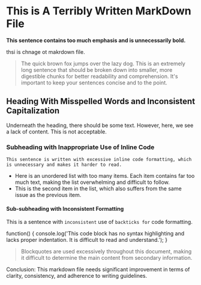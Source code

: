 
# This is A Terribly Written MarkDown File

**This sentence contains too much emphasis and is unnecessarily bold.**

thsi is chnage ot makrdown file.

> The quick brown fox jumps over the lazy dog. This is an extremely long sentence that should be broken down into smaller, more digestible chunks for better readability and comprehension. It's important to keep your sentences concise and to the point.

## Heading With Misspelled Words and Inconsistent Capitalization

Underneath the heading, there should be some text. However, here, we see a lack of content. This is not acceptable.

### Subheading with Inappropriate Use of Inline Code

`This sentence is written with excessive inline code formatting, which is unnecessary and makes it harder to read.`

- Here is an unordered list with too many items. Each item contains far too much text, making the list overwhelming and difficult to follow.
- This is the second item in the list, which also suffers from the same issue as the previous item.

#### Sub-subheading with Inconsistent Formatting

This is a sentence with `inconsistent` use of `backticks for` code formatting.

function() {
console.log('This code block has no syntax highlighting and lacks proper indentation. It is difficult to read and understand.');
}


> Blockquotes are used excessively throughout this document, making it difficult to determine the main content from secondary information.

Conclusion: This markdown file needs significant improvement in terms of clarity, consistency, and adherence to writing guidelines.
